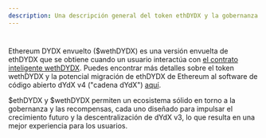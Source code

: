 ```yaml
---
description: Una descripción general del token ethDYDX y la gobernanza.
---
```


#



Ethereum DYDX envuelto ($wethDYDX) es una versión envuelta de ethDYDX que se obtiene cuando un usuario interactúa con [el contrato inteligente wethDYDX](https://etherscan.io/address/0x46b2deae6eff3011008ea27ea36b7c27255ddfa9). Puedes encontrar más detalles sobre el token wethDYDX y la potencial migración de ethDYDX de Ethereum al software de código abierto dYdX v4 ("cadena dYdX") [aquí](https://docs.dydx.community/dydx-token-migration/start-here/introduction).

$ethDYDX y $wethDYDX permiten un ecosistema sólido en torno a la gobernanza y las recompensas, cada uno diseñado para impulsar el crecimiento futuro y la descentralización de dYdX v3, lo que resulta en una mejor experiencia para los usuarios.






